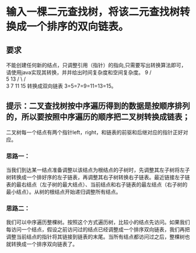 # 输入一棵二元查找树，将该二元查找树转换成一个排序的双向链表。
## 要求
不能创建任何新的结点，只调整引用（指针）的指向,只需要写出转换算法即可，请使用java实现其转换，并并给出时间复杂度和空间复杂度。
     9
   /   \
 5       13
/ \     /   \
3  7     11  15
转换成双向链表
3=5=7=9=11=13=15。

## 提示：二叉查找树按中序遍历得到的数据是按顺序排列的，所以要按照中序遍历的顺序把二叉树转换成链表；
二叉树每一个结点有两个指针left，right，和链表的前驱和后继对应的指针正好对应。

### 思路一：
当我们到达某一结点准备调整以该结点为根结点的子树时，先调整其左子树将左子树转换成一个排好序的左子链表，再调整其右子树转换右子链表。最近链接左子链表的最右结点（左子树的最大结点）、当前结点和右子链表的最左结点（右子树的最小结点）。从树的根结点开始递归调整所有结点。
### 思路二：
我们可以中序遍历整棵树。按照这个方式遍历树，比较小的结点先访问。如果我们每访问一个结点，假设之前访问过的结点已经调整成一个排序双向链表，我们再把调整当前结点的指针将其链接到链表的末尾。当所有结点都访问过之后，整棵树也就转换成一个排序双向链表了。

